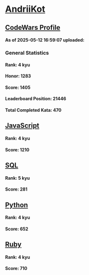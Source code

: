 # [AndriiKot](https://www.codewars.com/users/AndriiKot)

## [CodeWars Profile](https://www.codewars.com/users/AndriiKot)

#### As of 2025-05-12 16:59:07 uploaded:

### General Statistics

#### Rank: 4 kyu

#### Honor: 1283

#### Score: 1405

#### Leaderboard Position: 21446

#### Total Completed Kata: 470



## [JavaScript](https://github.com/AndriiKot/JavaScript__CodeWars)

#### Rank: 4 kyu

#### Score: 1210


## [SQL](https://github.com/AndriiKot/SQL__CodeWars)

#### Rank: 5 kyu

#### Score: 281


## [Python](https://github.com/AndriiKot/Python__CodeWars)

#### Rank: 4 kyu

#### Score: 652


## [Ruby](https://github.com/AndriiKot/Ruby__CodeWars)

#### Rank: 4 kyu

#### Score: 710

